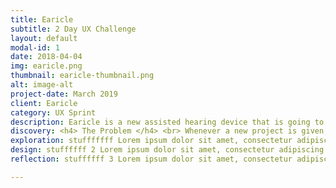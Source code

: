 ```yaml
---
title: Earicle
subtitle: 2 Day UX Challenge
layout: default
modal-id: 1
date: 2018-04-04
img: earicle.png
thumbnail: earicle-thumbnail.png
alt: image-alt
project-date: March 2019
client: Earicle
category: UX Sprint
description: Earicle is a new assisted hearing device that is going to change your llfe! Look your conversation partner in the eye while wearing one Earicle to hear what they are REALLY thinking. It's probably fair enough to say that this was an April Fools project at GA. It was our first time working with developers. A 2-day sprint that was a lot of fun.
discovery: <h4> The Problem </h4> <br> Whenever a new project is given, there is so much going on, that it’s hard to un ravel or digest all of the messiness, until the project is over. Hopefully because I’ve gone through the process, I can share what I have learned in an easily digestable way for you. <br> For this projecet, we were given most of the research results upfront. It was simply an opportunity to take what was given us, and create a website focusing on the goal of having users sign up for emails where they can learn more.  This is the prompt we were given from our instructors… <br> <br> <h4> Project Overview </h4> <br> This is what we got from our instructors… <br> <br> <a> <img src="img/earicle/project_overview.png"</a> <br> <br> "Earicle is a new assisted hearing device that is going to change your llfe! Look your conversation partner in the eye while wearing one Earicle to hear what they are REALLY thinking. But don’t stop there - two Earicles can extend your ‘hearing range’ 10s into the past and 10s into the future. Sign up now for our upcoming beta launch to be the first to get this amazing product. Supplies extremely limited." <br> It sounded more like a sales pitch, so we decided that we were making a landing page.  Right away (knowing we ultimately had little time) we looked up inspiration for marketing landing pages. Of course Apple was one that came to mind first, and they seem to constantly be showcasing soemthing new. Assuming Apple does pretty good with marketing their new technologies, we used their marketing page as a model to follow. Their website was separated into sections. <br> <a> <img src="img/earicle/apple_inspiration.png"</a> <br> We were also given a “User Stories” page that showed what the business needs and user needs were. Once again we had a bit to in order to create a finished product that met those needs. But it was good practice, because that’s part of what the job will be like in  an organization. In a bigger organization, I imagine this information could come from the Product Manager. In a start up, I may be required to get all of the information via research, and it would be critical to have more time to conduct and synthesize that research. <br> <br> <a> <img src="img/earicle/user_story.png"</a>  <br> <br> From this information, I mentally back-logged some ideas of how to best design for this user with the existing mail chimp forms. I did some sketches, to communicate to the developers what I expected the site to look like.  <br> <br> <a> <img src="img/earicle/first_sketches”</a> <br> <br> form options for users to choose what kind of info they wanted to receive to their inbox <a> <img src="img/earicle/form_one.jpg”</a> <br> <br> The sketches of those solutions looked like this... <br> <h4> Resaearch </h4> <br> This was the persona that we were given <br> <strong>  User Profile </strong> </li> <br> <li> Understands testing and beta programs </li> <li> Technically savvy, digital native, willing to take risks and experiment </li> <a> <img src="img/earicle/first_sketches”</a> <br> <br> <br> <li> <strong> Behaviors </strong> As a user, I… <br> <li> Want confirmation from the client that I am now on the list to receive notifications via email from the business </li> <li> Want to feel like I am getting something of value in exchange for my personal information</li> <li>Don’t want to get email spam</li> <li>Want to enter my personal information as quickly and easily as possible</li> <li>Am concerned about the privacy of my personal information</li> <li>Want to explore other areas of the site to learn more about the business </li> <li> Want to explore other areas of the site to learn more about the part of this business</li> <li>Don’t want to feel like I’m giving away my information to a third-party site </li> <li>Want to know that the sign-up experience is a legitimate and seamless</li>
exploration: stufffffff Lorem ipsum dolor sit amet, consectetur adipiscing elit, sed do eiusmod tempor incididunt ut labore et dolore magna aliqua. Ut enim ad minim veniam, quis nostrud exercitation ullamco laboris nisi ut aliquip ex ea commodo consequat.
design: stuffffff 2 Lorem ipsum dolor sit amet, consectetur adipiscing elit, sed do eiusmod tempor incididunt ut labore et dolore magna aliqua. Ut enim ad minim veniam, quis nostrud exercitation ullamco laboris nisi ut aliquip ex ea commodo consequat.
reflection: stuffffff 3 Lorem ipsum dolor sit amet, consectetur adipiscing elit, sed do eiusmod tempor incididunt ut labore et dolore magna aliqua. Ut enim ad minim veniam, quis nostrud exercitation ullamco laboris nisi ut aliquip ex ea commodo consequat.

---
```


